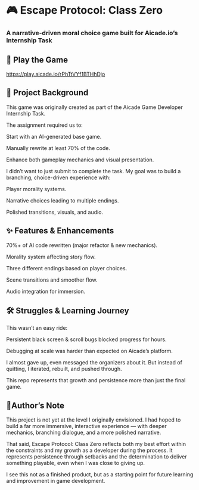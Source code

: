 # 🎮 **Escape Protocol: Class Zero**

### A narrative-driven moral choice game built for Aicade.io’s Internship Task

## 🚀 **Play the Game**

https://play.aicade.io/rPhTtVYf1BTHhDjo

## 📖 **Project Background**

This game was originally created as part of the Aicade Game Developer Internship Task.

The assignment required us to:

Start with an AI-generated base game.

Manually rewrite at least 70% of the code.

Enhance both gameplay mechanics and visual presentation.

I didn’t want to just submit to complete the task. My goal was to build a branching, choice-driven experience with:

Player morality systems.

Narrative choices leading to multiple endings.

Polished transitions, visuals, and audio.

## ✨ **Features & Enhancements**

70%+ of AI code rewritten (major refactor & new mechanics).

Morality system affecting story flow.

Three different endings based on player choices.

Scene transitions and smoother flow.

Audio integration for immersion.

## 🛠️ **Struggles & Learning Journey**

This wasn’t an easy ride:

Persistent black screen & scroll bugs blocked progress for hours.

Debugging at scale was harder than expected on Aicade’s platform.

I almost gave up, even messaged the organizers about it. But instead of quitting, I iterated, rebuilt, and pushed through.

This repo represents that growth and persistence more than just the final game.

## 👤**Author’s Note**

This project is not yet at the level I originally envisioned. I had hoped to build a far more immersive, interactive experience — with deeper mechanics, branching dialogue, and a more polished narrative.

That said, Escape Protocol: Class Zero reflects both my best effort within the constraints and my growth as a developer during the process. It represents persistence through setbacks and the determination to deliver something playable, even when I was close to giving up.

I see this not as a finished product, but as a starting point for future learning and improvement in game development.
